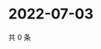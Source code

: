 # 2022-07-03

共 0 条

<!-- BEGIN WEIBO -->
<!-- 最后更新时间 Sun Jul 03 2022 14:19:14 GMT+0800 (China Standard Time) -->

<!-- END WEIBO -->
